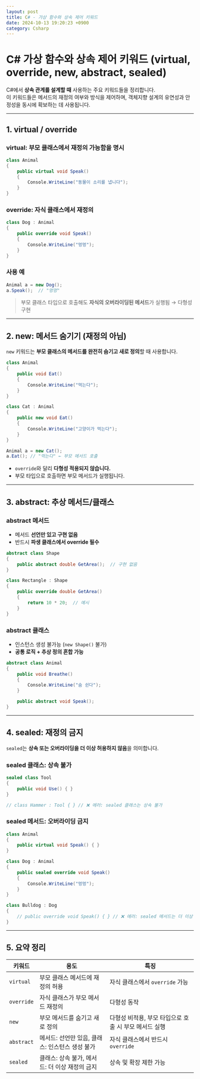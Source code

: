 ```yaml
---
layout: post
title: C# - 가상 함수와 상속 제어 키워드
date: 2024-10-13 19:20:23 +0900
category: Csharp
---
```

# C# 가상 함수와 상속 제어 키워드 (virtual, override, new, abstract, sealed)

C#에서 **상속 관계를 설계할 때** 사용하는 주요 키워드들을 정리합니다.  
이 키워드들은 메서드의 재정의 여부와 방식을 제어하며, 객체지향 설계의 유연성과 안정성을 동시에 확보하는 데 사용됩니다.

---

## 1. virtual / override

### virtual: 부모 클래스에서 **재정의 가능함을 명시**

```csharp
class Animal
{
    public virtual void Speak()
    {
        Console.WriteLine("동물이 소리를 냅니다");
    }
}
```

### override: 자식 클래스에서 **재정의**

```csharp
class Dog : Animal
{
    public override void Speak()
    {
        Console.WriteLine("멍멍");
    }
}
```

### 사용 예

```csharp
Animal a = new Dog();
a.Speak();  // "멍멍"
```

> 부모 클래스 타입으로 호출해도 **자식의 오버라이딩된 메서드**가 실행됨 → 다형성 구현

---

## 2. new: 메서드 숨기기 (재정의 아님)

`new` 키워드는 **부모 클래스의 메서드를 완전히 숨기고 새로 정의**할 때 사용합니다.

```csharp
class Animal
{
    public void Eat()
    {
        Console.WriteLine("먹는다");
    }
}

class Cat : Animal
{
    public new void Eat()
    {
        Console.WriteLine("고양이가 먹는다");
    }
}
```

```csharp
Animal a = new Cat();
a.Eat(); // "먹는다" ← 부모 메서드 호출
```

- `override`와 달리 **다형성 적용되지 않습니다.**
- 부모 타입으로 호출하면 부모 메서드가 실행됩니다.

---

## 3. abstract: 추상 메서드/클래스

### abstract 메서드

- 메서드 **선언만 있고 구현 없음**
- 반드시 **파생 클래스에서 override 필수**

```csharp
abstract class Shape
{
    public abstract double GetArea();  // 구현 없음
}

class Rectangle : Shape
{
    public override double GetArea()
    {
        return 10 * 20;  // 예시
    }
}
```

### abstract 클래스

- 인스턴스 생성 불가능 (`new Shape()` 불가)
- **공통 로직 + 추상 정의 혼합 가능**

```csharp
abstract class Animal
{
    public void Breathe()
    {
        Console.WriteLine("숨 쉰다");
    }

    public abstract void Speak();
}
```

---

## 4. sealed: 재정의 금지

`sealed`는 **상속 또는 오버라이딩을 더 이상 허용하지 않음**을 의미합니다.

### sealed 클래스: 상속 불가

```csharp
sealed class Tool
{
    public void Use() { }
}

// class Hammer : Tool { } // ❌ 에러: sealed 클래스는 상속 불가
```

### sealed 메서드: 오버라이딩 금지

```csharp
class Animal
{
    public virtual void Speak() { }
}

class Dog : Animal
{
    public sealed override void Speak()
    {
        Console.WriteLine("멍멍");
    }
}

class Bulldog : Dog
{
    // public override void Speak() { } // ❌ 에러: sealed 메서드는 더 이상 override 불가
}
```

---

## 5. 요약 정리

| 키워드 | 용도 | 특징 |
|--------|------|------|
| `virtual` | 부모 클래스 메서드에 재정의 허용 | 자식 클래스에서 `override` 가능 |
| `override` | 자식 클래스가 부모 메서드 재정의 | 다형성 동작 |
| `new` | 부모 메서드를 숨기고 새로 정의 | 다형성 비적용, 부모 타입으로 호출 시 부모 메서드 실행 |
| `abstract` | 메서드: 선언만 있음, 클래스: 인스턴스 생성 불가 | 자식 클래스에서 반드시 `override` |
| `sealed` | 클래스: 상속 불가, 메서드: 더 이상 재정의 금지 | 상속 및 확장 제한 가능 |